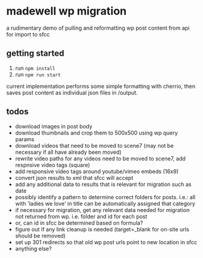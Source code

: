 # madewell wp migration

a rudimentary demo of pulling and reformatting wp post content from api for import to sfcc

## getting started

1.  run `npm install`
2.  run `npm run start`

current implementation performs some simple formatting with cherrio, then saves post content as individual json files in /output.

## todos

- download images in post body
- download thumbnails and crop them to 500x500 using wp query params
- download videos that need to be moved to scene7 (may not be necessary if all have already been moved)
- rewrite video paths for any videos need to be moved to scene7, add respnsive video tags (square)
- add responsive video tags around youtube/vimeo embeds (16x9)
- convert json results to xml that sfcc will accept
- add any additional data to results that is relevant for migration such as date
- possibly identify a pattern to determine correct folders for posts. i.e.: all with 'ladies we love' in title can be automatically assigned that category
- if necessary for migration, get any relevant data needed for migration not returned from wp. i.e. folder and id for each post
- or, can id in sfcc be determined based on formula?
- figure out if any link cleanup is needed (target=\_blank for on-site urls should be removed)
- set up 301 redirects so that old wp post urls point to new location in sfcc
- anything else?
